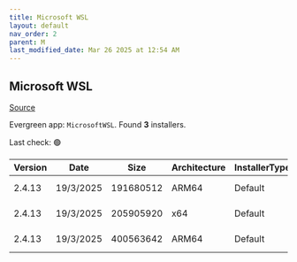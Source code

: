 ```yaml
---
title: Microsoft WSL
layout: default
nav_order: 2
parent: M
last_modified_date: Mar 26 2025 at 12:54 AM
---
```


## Microsoft WSL

[Source](https://github.com/microsoft/wsl/)

Evergreen app: `MicrosoftWSL`. Found **3** installers.

Last check: 🟢

| Version | Date      | Size      | Architecture | InstallerType | Type       | URI                                                                                                                                                                                                            |
| ------- | --------- | --------- | ------------ | ------------- | ---------- | -------------------------------------------------------------------------------------------------------------------------------------------------------------------------------------------------------------- |
| 2.4.13  | 19/3/2025 | 191680512 | ARM64        | Default       | msi        | [https://github.com/microsoft/WSL/releases/download/2.4.13/wsl.2.4.13.0.arm64.msi](https://github.com/microsoft/WSL/releases/download/2.4.13/wsl.2.4.13.0.arm64.msi)                                           |
| 2.4.13  | 19/3/2025 | 205905920 | x64          | Default       | msi        | [https://github.com/microsoft/WSL/releases/download/2.4.13/wsl.2.4.13.0.x64.msi](https://github.com/microsoft/WSL/releases/download/2.4.13/wsl.2.4.13.0.x64.msi)                                               |
| 2.4.13  | 19/3/2025 | 400563642 | ARM64        | Default       | msixbundle | [https://github.com/microsoft/WSL/releases/download/2.4.13/Microsoft.WSL_2.4.13.0_x64_ARM64.msixbundle](https://github.com/microsoft/WSL/releases/download/2.4.13/Microsoft.WSL_2.4.13.0_x64_ARM64.msixbundle) |
